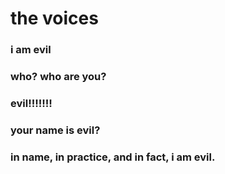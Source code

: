 # the voices

### i am evil
### who? who are you?
### evil!!!!!!!
### your name is evil?
### in name, in practice, and in fact, i am evil.

